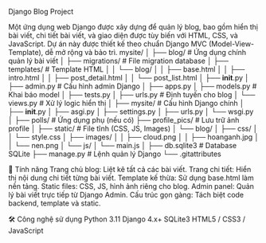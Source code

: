 Django Blog Project

Một ứng dụng web Django được xây dựng để quản lý blog, bao gồm hiển thị bài viết, chi tiết bài viết, và giao diện được tùy biến với HTML, CSS, và JavaScript.
Dự án này được thiết kế theo chuẩn Django MVC (Model-View-Template), dễ mở rộng và bảo trì.
mysite/
│
├── blog/                  # Ứng dụng chính quản lý bài viết
│   ├── migrations/        # File migration database
│   ├── templates/         # Template HTML
│   │   └── blog/
│   │       ├── base.html
│   │       ├── intro.html
│   │       ├── post_detail.html
│   │       └── post_list.html
│   ├── __init__.py
│   ├── admin.py           # Cấu hình admin Django
│   ├── apps.py
│   ├── models.py          # Khai báo model
│   ├── tests.py
│   ├── urls.py            # Định tuyến cho blog
│   └── views.py           # Xử lý logic hiển thị
│
├── mysite/                # Cấu hình Django chính
│   ├── __init__.py
│   ├── asgi.py
│   ├── settings.py
│   ├── urls.py
│   └── wsgi.py
│
├── polls/                 # Ứng dụng phụ (nếu có)
├── profile_pics/          # Lưu trữ ảnh profile
│
├── static/                # File tĩnh (CSS, JS, Images)
│   └── blog/
│       ├── css/
│       │   └── style.css
│       ├── images/
│       │   ├── cloud.png
│       │   ├── hoanganh.jpg
│       │   └── nen.png
│       └── js/
│           └── main.js
│
├── db.sqlite3              # Database SQLite
├── manage.py               # Lệnh quản lý Django
└── .gitattributes

🚀 Tính năng
Trang chủ blog: Liệt kê tất cả các bài viết.
Trang chi tiết: Hiển thị nội dung chi tiết từng bài viết.
Template kế thừa: Sử dụng base.html làm nền tảng.
Static files: CSS, JS, hình ảnh riêng cho blog.
Admin panel: Quản lý bài viết trực tiếp từ Django Admin.
Cấu trúc gọn gàng: Tách biệt code backend, template và static.

🛠 Công nghệ sử dụng
Python 3.11
Django 4.x+
SQLite3
HTML5 / CSS3 / JavaScript

